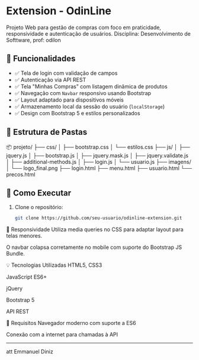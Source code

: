 # Extension - OdinLine

Projeto Web para gestão de compras com foco em praticidade, responsividade e autenticação de usuários. Disciplina: Desenvolvimento de Softtware, prof: odilon

## 🧩 Funcionalidades

- ✅ Tela de login com validação de campos
- ✅ Autenticação via API REST
- ✅ Tela "Minhas Compras" com listagem dinâmica de produtos
- ✅ Navegação com `Navbar` responsivo usando Bootstrap
- ✅ Layout adaptado para dispositivos móveis
- ✅ Armazenamento local da sessão do usuário (`localStorage`)
- ✅ Design com Bootstrap 5 e estilos personalizados

## 📁 Estrutura de Pastas

📦 projeto/
├── css/
│ ├── bootstrap.css
│ └── estilos.css
├── js/
│ ├── jquery.js
│ ├── bootstrap.js
│ ├── jquery.mask.js
│ ├── jquery.validate.js
│ ├── additional-methods.js
│ ├── login.js
│ └── usuario.js
├── imagens/
│ └── logo_final.png
├── login.html
├── menu.html
├── usuario.html
└── precos.html


## 🚀 Como Executar

1. Clone o repositório:
   ```bash
   git clone https://github.com/seu-usuario/odinline-extension.git

📱 Responsividade
Utiliza media queries no CSS para adaptar layout para telas menores.

O navbar colapsa corretamente no mobile com suporte do Bootstrap JS Bundle.

💡 Tecnologias Utilizadas
HTML5, CSS3

JavaScript ES6+

jQuery

Bootstrap 5

API REST

📌 Requisitos
Navegador moderno com suporte a ES6

Conexão com a internet para chamadas à API



---
att
Emmanuel Diniz
